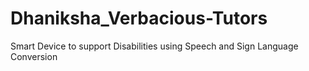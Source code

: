 # Dhaniksha_Verbacious-Tutors
Smart Device to support Disabilities using Speech and Sign Language Conversion
